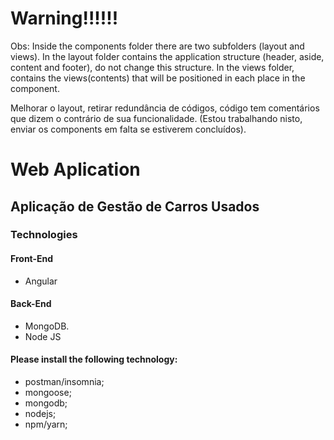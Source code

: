 
# Warning!!!!!!
Obs: Inside the components folder there are two subfolders (layout and views). In the layout folder contains the application structure (header, aside, content and footer), do not change this structure. In the views folder, contains the views(contents) that will be positioned in each place in the component. 

Melhorar o layout, retirar redundância de códigos, código tem comentários que dizem o contrário de sua funcionalidade. (Estou trabalhando nisto, enviar os components em falta se estiverem concluídos).

# Web Aplication

## Aplicação de Gestão de Carros Usados

### Technologies

#### Front-End
* Angular

#### Back-End
* MongoDB.
* Node JS

#### Please install the following technology:
* postman/insomnia;
* mongoose;
* mongodb;
* nodejs;
* npm/yarn;
